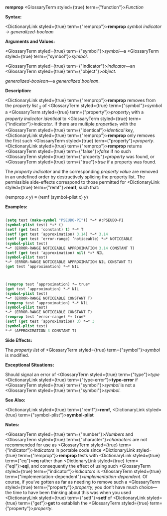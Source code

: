 **remprop** <GlossaryTerm styled={true} term={"function"}><i>Function</i></GlossaryTerm> 



**Syntax:** 



<DictionaryLink styled={true} term={"remprop"}><b>remprop</b></DictionaryLink> *symbol indicator → generalized-boolean* 



**Arguments and Values:** 



<GlossaryTerm styled={true} term={"symbol"}><i>symbol</i></GlossaryTerm>—a <GlossaryTerm styled={true} term={"symbol"}><i>symbol</i></GlossaryTerm>. 



<GlossaryTerm styled={true} term={"indicator"}><i>indicator</i></GlossaryTerm>—an <GlossaryTerm styled={true} term={"object"}><i>object</i></GlossaryTerm>. 



*generalized-boolean*—a *generalized boolean*. 



**Description:** 



<DictionaryLink styled={true} term={"remprop"}><b>remprop</b></DictionaryLink> removes from the *property list* <sub>2</sub> of <GlossaryTerm styled={true} term={"symbol"}><i>symbol</i></GlossaryTerm> a <GlossaryTerm styled={true} term={"property"}><i>property</i></GlossaryTerm><sub>1</sub> with a *property indicator identical* to <GlossaryTerm styled={true} term={"indicator"}><i>indicator</i></GlossaryTerm>. If there are multiple *properties*<sub>1</sub> with the <GlossaryTerm styled={true} term={"identical"}><i>identical</i></GlossaryTerm> key, <DictionaryLink styled={true} term={"remprop"}><b>remprop</b></DictionaryLink> only removes the first such <GlossaryTerm styled={true} term={"property"}><i>property</i></GlossaryTerm>. <DictionaryLink styled={true} term={"remprop"}><b>remprop</b></DictionaryLink> returns <GlossaryTerm styled={true} term={"false"}><i>false</i></GlossaryTerm> if no such <GlossaryTerm styled={true} term={"property"}><i>property</i></GlossaryTerm> was found, or <GlossaryTerm styled={true} term={"true"}><i>true</i></GlossaryTerm> if a property was found. 



The *property indicator* and the corresponding *property value* are removed in an undefined order by destructively splicing the property list. The permissible side-effects correspond to those permitted for <DictionaryLink styled={true} term={"remf"}><b>remf</b></DictionaryLink>, such that: 



(remprop *x y*) *≡* (remf (symbol-plist *x*) *y*) 



**Examples:**
```lisp

(setq test (make-symbol "PSEUDO-PI")) *→* #:PSEUDO-PI 
(symbol-plist test) *→* () 
(setf (get test ’constant) t) *→* T 
(setf (get test ’approximation) 3.14) *→* 3.14 
(setf (get test ’error-range) ’noticeable) *→* NOTICEABLE 
(symbol-plist test) 
*→* (ERROR-RANGE NOTICEABLE APPROXIMATION 3.14 CONSTANT T) 
(setf (get test ’approximation) nil) *→* NIL 
(symbol-plist test) 
*→* (ERROR-RANGE NOTICEABLE APPROXIMATION NIL CONSTANT T) 
(get test ’approximation) *→* NIL 



(remprop test ’approximation) *→ true* 
(get test ’approximation) *→* NIL 
(symbol-plist test) 
*→* (ERROR-RANGE NOTICEABLE CONSTANT T) 
(remprop test ’approximation) *→* NIL 
(symbol-plist test) 
*→* (ERROR-RANGE NOTICEABLE CONSTANT T) 
(remprop test ’error-range) *→ true* 
(setf (get test ’approximation) 3) *→* 3 
(symbol-plist test) 
*→* (APPROXIMATION 3 CONSTANT T) 

```
**Side Effects:** 



The *property list* of <GlossaryTerm styled={true} term={"symbol"}><i>symbol</i></GlossaryTerm> is modified. 



**Exceptional Situations:** 



Should signal an error of <GlossaryTerm styled={true} term={"type"}><i>type</i></GlossaryTerm> <DictionaryLink styled={true} term={"type-error"}><b>type-error</b></DictionaryLink> if <GlossaryTerm styled={true} term={"symbol"}><i>symbol</i></GlossaryTerm> is not a <GlossaryTerm styled={true} term={"symbol"}><i>symbol</i></GlossaryTerm>. 



**See Also:** 



<DictionaryLink styled={true} term={"remf"}><b>remf</b></DictionaryLink>, <DictionaryLink styled={true} term={"symbol-plist"}><b>symbol-plist</b></DictionaryLink> 



**Notes:** 



<GlossaryTerm styled={true} term={"number"}><i>Numbers</i></GlossaryTerm> and <GlossaryTerm styled={true} term={"character"}><i>characters</i></GlossaryTerm> are not recommended for use as <GlossaryTerm styled={true} term={"indicator"}><i>indicators</i></GlossaryTerm> in portable code since <DictionaryLink styled={true} term={"remprop"}><b>remprop</b></DictionaryLink> tests with <DictionaryLink styled={true} term={"eq"}><b>eq</b></DictionaryLink> rather than <DictionaryLink styled={true} term={"eql"}><b>eql</b></DictionaryLink>, and consequently the effect of using such <GlossaryTerm styled={true} term={"indicator"}><i>indicators</i></GlossaryTerm> is <GlossaryTerm styled={true} term={"implementation-dependent"}><i>implementation-dependent</i></GlossaryTerm>. Of course, if you’ve gotten as far as needing to remove such a <GlossaryTerm styled={true} term={"property"}><i>property</i></GlossaryTerm>, you don’t have much choice—the time to have been thinking about this was when you used <DictionaryLink styled={true} term={"setf"}><b>setf</b></DictionaryLink> of <DictionaryLink styled={true} term={"get"}><b>get</b></DictionaryLink> to establish the <GlossaryTerm styled={true} term={"property"}><i>property</i></GlossaryTerm>. 




